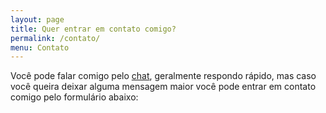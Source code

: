 ```yaml
---
layout: page
title: Quer entrar em contato comigo?
permalink: /contato/
menu: Contato
---
```


Você pode falar comigo pelo [chat](#hs-chat-open), geralmente respondo rápido, mas caso você queira deixar alguma mensagem maior você pode entrar em contato comigo pelo formulário abaixo:

<script type="text/javascript" src="https://clearbitjs.com/v1/x/forms.js"></script>
<div class="clearbit-form" data-form-id="de36efa3-f183-490f-b3de-bec738099c4f" data-theme="default" ></div>